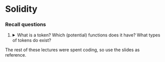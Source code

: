 # Solidity

### Recall questions

1. <details markdown=1><summary markdown="span">  What is a token? Which (potential) functions does it have? What types of tokens do exist?</summary>
    
    \

	![](../../static/BDT/tk1.png)

</details>

The rest of these lectures were spent coding, so use the slides as reference.


